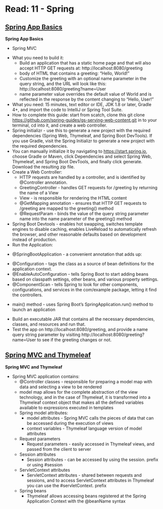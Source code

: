 # Read: 11 - Spring

## [Spring App Basics](https://spring.io/guides/gs/serving-web-content/)

**Spring App Basics**
* Spring MVC 
 - What you need to build it:
   * Build an application that has a static home page and that will also accept HTTP GET requests at: http://localhost:8080/greeting
   * body of HTML that contains a greeting: “Hello, World!”
   * Customize the greeting with an optional name parameter in the query string, and the URL will look like this: http://localhost:8080/greeting?name=User
   * name parameter value overrides the default value of World and is reflected in the response by the content changing to “Hello, User!”
 - What you need: 15 minutes, text editor or IDE, JDK 1.8 or later, Gradle 4+, and import the code to IntelliJ or Spring Tool Suite.
 - How to complete this guide: start from scatch, clone this git clone https://github.com/spring-guides/gs-serving-web-content.git in to your terminal, cd into it, and create a web controller. 
 - Spring initializr - use this to generate a new project with the required dependencies (Spring Web, Thymeleaf, and Spring Boot DevTools). If you use Gradle, visit the Spring Initializr to generate a new project with the required dependencies.
 - You can manually initialize it by navigating to https://start.spring.io, choose Gradle or Maven, click Dependencies and select Spring Web, Thymeleaf, and Spring Boot DevTools, and finally click generate. Download the resulting zip file.
 - Create a Web Controller:
   * HTTP requests are handled by a controller, and is identified by @Controller annotation.
   * GreetingController - handles GET requests for /greeting by returning the name of a View
   *  View - is responsible for rendering the HTML content
   * @GetMapping annotation - ensures that HTTP GET requests to /greeting are mapped to the greeting() method 
   * @RequestParam - binds the value of the query string parameter name into the name parameter of the greeting() method
 - Spring Boot Devtools - enables hot swapping, switches template engines to disable caching, enables LiveReload to automatically refresh the browser, and other reasonable defaults based on development instead of production. 
 - Run the Application: 
  * @SpringBootApplication - a convenient annotation that adds up:
   - @Configuration - tags the class as a source of bean definitions for the application context.
   - @EnableAutoConfiguration - tells Spring Boot to start adding beans based on classpath settings, other beans, and various property settings.
   - @ComponentScan - tells Spring to look for other components, configurations, and services in the com/example package, letting it find the controllers.
  * main() method  - uses Spring Boot’s SpringApplication.run() method to launch an application
 - Build an executable JAR that contains all the necessary dependencies, classes, and resources and run that.
 - Test the app on http://localhost:8080/greeting, and provide a name query string parameter by visiting http://localhost:8080/greeting?name=User to see if the greeting changes or not.

## [Spring MVC and Thymeleaf](https://www.thymeleaf.org/doc/articles/springmvcaccessdata.html)

**Spring MVC and Thymeleaf**
* Spring MVC application contains:
  - @Controller classes - responsible for preparing a model map with data and selecting a view to be rendered
  - model map allows for the complete abstraction of the view technology, and in the case of Thymeleaf, it is transformed into a Thymeleaf context object that makes all the defined variables available to expressions executed in templates
  - Spring model attributes:
    * model attributes - Spring MVC calls the pieces of data that can be accessed during the execution of views 
    * context variables - Thymeleaf language version of model attributes
  - Request parameters
    * Request parameters - easily accessed in Thymeleaf views, and passed from the client to server
  - Session attributes 
    * Session attributes - can be accessed by using the session. prefix or using #session
  - ServletContext attributes 
    * ServletContext attributes - shared between requests and sessions, and to access ServletContext attributes in Thymeleaf you can use the #servletContext. prefix
  - Spring beans
    * Thymeleaf allows accessing beans registered at the Spring Application Context with the @beanName syntax